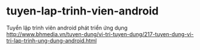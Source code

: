# tuyen-lap-trinh-vien-android
Tuyển lập trình viên android phát triển ứng dụng http://www.bhmedia.vn/tuyen-dung/vi-tri-tuyen-dung/217-tuyen-dung-vi-tri-lap-trinh-ung-dung-android.html
